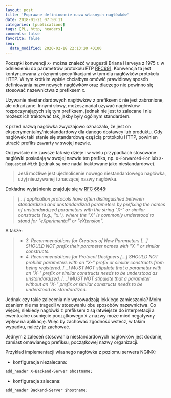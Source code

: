 ```yaml
---
layout: post
title: 'Poprawne definiowanie nazw własnych nagłówków'
date: 2018-01-21 07:50:11
categories: [publications]
tags: [PL, http, headers]
comments: false
favorite: false
seo:
  date_modified: 2020-02-18 22:13:20 +0100
---
```


Początki konwencji `X-` można znaleźć w sugestii Briana Harveya z 1975 r. w odniesieniu do parametrów protokołu FTP [RFC691](https://tools.ietf.org/html/rfc691). Konwencja ta jest kontynuowana z różnymi specyfikacjami w tym dla nagłówków protokołu HTTP. W tym krótkim wpisie chciałbym omówić prawidłowy sposób definiowania nazw nowych nagłówków oraz dlaczego nie powinno się stosować nazewnictwa z prefiksem `X`.

Używanie niestandardowych nagłówków z prefiksem `X` nie jest zabronione, ale odradzane. Innymi słowy, możesz nadal używać nagłówków rozpoczynających się tym prefiksem, jednak nie jest to zalecane i nie możesz ich traktować tak, jakby były ogólnym standardem.

`X` przed nazwą nagłówka zwyczajowo oznaczało, że jest on eksperymentalny/niestandardowy dla danego dostawcy lub produktu. Gdy nagłówek taki stanie się standardową częścią protokołu HTTP, powinien utracić prefiks zawarty w swojej nazwie.

Oczywiście nie zawsze tak się dzieje i w wielu przypadkach stosowane nagłówki posiadają w swojej nazwie ten prefiks, np. `X-Forwarded-For` lub `X-Requested-With` (jednak są one nadal traktowane jako niestandardowe).

  > Jeśli możliwe jest ujednolicenie nowego niestandardowego nagłówka, użyj nieużywanej i znaczącej nazwy nagłówka.

Dokładne wyjaśnienie znajduje się w [RFC 6648](https://tools.ietf.org/html/rfc6648):

  > _[...] application protocols have often distinguished between standardized and unstandardized parameters by prefixing the names of unstandardized parameters with the string "X-" or similar constructs (e.g., "x."), where the "X" is commonly understood to stand for "eXperimental" or "eXtension"._

A także:

  > - _3. Recommendations for Creators of New Parameters [...] SHOULD NOT prefix their parameter names with "X-" or similar constructs._
  > - _4. Recommendations for Protocol Designers [...] SHOULD NOT prohibit parameters with an "X-" prefix or similar constructs from being registered. [...] MUST NOT stipulate that a parameter with an "X-" prefix or similar constructs needs to be understood as unstandardized. [...] MUST NOT stipulate that a parameter without an "X-" prefix or similar constructs needs to be understood as standardized._

Jednak czy takie zalecenia nie wprowadzają lekkiego zamieszania? Moim zdaniem nie ma tragedii w stosowaniu obu sposobów nazewnictwa. Co więcej, niekiedy nagłówki z prefiksem `X` są łatwiejsze do interpretacji a ewentualne usunięcie początkowego `X` z nazwy może mieć negatywny wpływ na aplikację. Więc by zachować zgodność wstecz, w takim wypadku, należy je zachować.

Jednym z zaleceń stosowania niestandardowych nagłówków jest dodanie, zamiast omawianego prefiksu, początkowej nazwy organizacji.

Przykład implementacji własnego nagłówka z poziomu serwera NGINX:

- konfiguracja niezalecana:

```nginx
add_header X-Backend-Server $hostname;
```

- konfiguracja zalecana:

```nginx
add_header Backend-Server $hostname;
```
